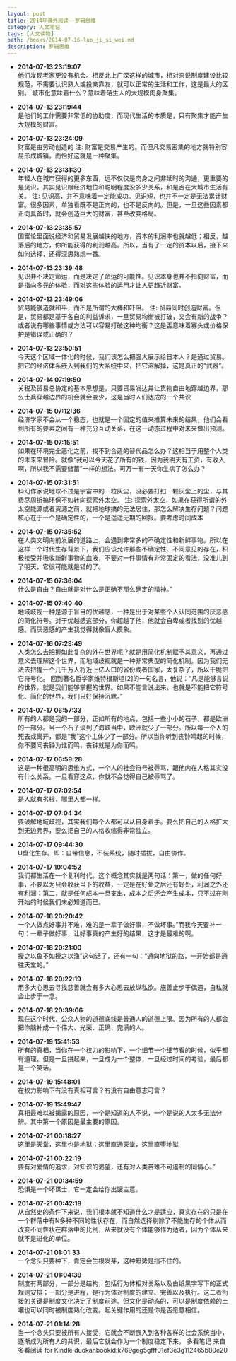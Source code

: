 ```yaml
---
layout: post
title: 2014年课外阅读——罗辑思维
category: 人文笔记
tags: [人文读物]
path: /books/2014-07-16-luo_ji_si_wei.md
description: 罗辑思维
---
```


<!-- more -->
 
- **2014-07-13 23:19:07**  
他们发现老家更没有机会。相反北上广深这样的城市，相对来说制度建设比较规范，不需要认识熟人或投亲靠友，就可以正常的生活和工作，这是最大的区别。
城市化意味着什么？意味着陌生人的大规模肉身聚集。
 
- **2014-07-13 23:19:44**  
是他们的工作需要非常低的协助度，而现代生活的本质是，只有聚集才能产生大规模的财富。
 
- **2014-07-13 23:24:09**  
财富是由劳动创造的
注: 财富是交易产生的。而但凡交易密集的地方就特别容易形成城镇。而恰好这就是一种聚集。
 
- **2014-07-13 23:31:30**  
年轻人在城市获得的更多东西，远不仅仅是肉身之间非延时的沟通，更重要的是见识。其实见识跟经济地位和聪明程度没多少关系，和是否在大城市生活有关。
注: 见识高，并不意味着一定能成功。见识短，也并不一定是无法累计财富。很多因素，单独看既不是正向的，也不是反向的。但是，一旦这些因素都正向具备时，就会创造巨大的财富，甚至改变格局。
 
- **2014-07-13 23:35:57**  
国富论里面说经济和贸易发展越快的地方，资本的利润率也就越低；相反，越落后的地方，你所能获得的利润越高。所以，当有了一定的资本以后，接下来如何选择，还得深思熟虑一番。
 
- **2014-07-13 23:39:48**  
见识并不决定命运，而是决定了命运的可能性。见识本身也并不指向财富，而是指向多元的体验，而对这些体验的运用才让人更趋近财富。
 
- **2014-07-13 23:49:06**  
贸易能够造就和平，而不是所谓的大棒和吓阻。
注: 贸易同时创造财富。但是，贸易都是基于各自的利益诉求，一旦贸易均衡被打破，又会有新的战争？或者说有哪些事情或方法可以容易打破这种均衡？这是否意味着寡头或价格保护是错误或正确的？
 
- **2014-07-13 23:50:51**  
今天这个区域一体化的时候，我们该怎么把强大展示给日本人？是通过贸易。把它的经济体系嵌入到我们的大系统中来，把它溶解掉，这是真正的“武器”。
 
- **2014-07-14 07:19:50**  
关税及贸易总协定的基本思想是，只要贸易发达并让货物自由地穿越边界，那么士兵穿越边界的机会就会变少，这是当时人们达成的一个共识
 
- **2014-07-15 07:12:36**  
经济学家不会从一个稳态，也就是一个固定的值来推算未来的结果，他们会看到所有的要素之间有一种充分互动关系，在这一动态过程中对未来做出预测。
 
- **2014-07-15 07:15:51**  
如果在环境完全恶化之前，找不到合适的替代品怎么办？这相当于用整个人类的未来来冒险。就像“我可以今天花了所有的钱，因为我明天有工资，有收入啊，所以我不需要储蓄”一样的想法。可万一有一天你生病了怎么办？
 
- **2014-07-15 07:31:51**  
科幻作家说地球不过是宇宙中的一粒灰尘，没必要打扫一颗灰尘上的尘，与其费尽周折搞环保不如转向探索外太空。
注: 探索外太空，如果在获得所谓的外太空能源或者资源之前，就把地球搞的无法居住，那怎么解决生存问题？问题核心在于一个是确定性的，一个是遥遥无期的回报。要考虑时间成本
 
- **2014-07-15 07:35:52**  
在人类文明向前发展的道路上，会遇到非常多的不确定性和新鲜事物。所以在这样一个时代生存背景下，我们应该允许那些不确定性、不同意见的存在，积极接受并吸收新鲜事物的血液，不要对一件事情有非常固定的看法，没准儿到了明天，它很可能就是错的了。
 
- **2014-07-15 07:36:04**  
什么是自由？自由就是对什么是正确不那么确定的精神。”
 
- **2014-07-15 07:40:40**  
地域歧视一种是源于盲目的优越感，一种是出于对某些个人认同范围的厌恶感的简化符号。对于优越感这部分，你超越了他，他就会自卑或者找别的优越感。而厌恶感的产生我觉得就像盲人摸象。
 
- **2014-07-16 07:29:49**  
人类怎么去把握如此复杂的外在世界呢？就是用简化机制赋予其意义，再通过意义去理解这个世界，而地域歧视就是一种非常典型的简化机制。因为我们无法去把握一个几千万人将近上亿人口的省份或者国家，太复杂了，所以干脆把它符号化。
回到著名哲学家维特根斯坦[2]的一句名言，他说：“凡是能够言说的世界，就是我们能够掌握的世界。如果不能言说出来，也就是不能把它符号化、简化的世界，我们只好保持沉默。”
 
- **2014-07-17 06:57:33**  
所有的人都是我的一部分，正如所有的地点，包括一些小小的石子，都是欧洲的一部分。当一个石子滚到了海峡当中，欧洲就少了一部分。所以每一个人的死去或离开，都是“我”这个主体少了一部分。所以当你听到丧钟鸣起的时候，你不要问丧钟为谁而鸣，丧钟就是为你而鸣。
 
- **2014-07-17 06:59:28**  
这是一种很高明的思维方式，一个人的社会符号被辱骂，跟他内在人格其实没有什么关系。一旦看穿这点，你就不会觉得自己被辱骂了。
 
- **2014-07-17 07:02:54**  
是人就有劣根，哪里人都一样。
 
- **2014-07-17 07:04:34**  
要破解地域歧视，其实我们每个人都可以从自身着手。要么把自己的人格扩大到无边弗界，要么把自己的人格收缩得非常独立。
 
- **2014-07-17 09:44:30**  
U盘化生存。即：自带信息，不装系统，随时插拔，自由协作。
 
- **2014-07-17 10:04:52**  
我们都生活在一个复利时代。这个概念其实就是两句话：第一，做的任何好事，不要以为只会收获当下的收益，一定是在好处之后还有好处，利润之外还有利润；第二，就是任何成本一旦支出，成本之后还会产生成本，只不过在刚开始的时候我们未必知道而已。
 
- **2014-07-18 20:20:42**  
一个人做点好事并不难，难的是一辈子做好事，不做坏事。”而我今天要补一句：一辈子做好事，让好事真的产生好的结果，这才是最难的啊。
 
- **2014-07-18 20:21:00**  
授之以鱼不如授之以渔”这句话了，还有一句：“通向地狱的路，一开始都是通往天堂的。”
 
- **2014-07-18 20:22:19**  
用多大心思去寻找慈善就会有多大心思去放纵私欲。施善止步于偶遇，自私就会止步于一念。
 
- **2014-07-18 20:39:06**  
现在这个时代，公众人物的道德底线是普通人的道德上限。因为所有的人都会把你脑补成一个伟大、光荣、正确、完满的人。
 
- **2014-07-19 15:41:53**  
所有的真相，当你在一个权力的影响下，一个细节一个细节看的时候，似乎都有道理。但是一旦拼起来，一旦成为一个整体，一旦经过时间的考验，最后都是一个笑话。
 
- **2014-07-19 15:48:01**  
在权力影响下有没有真相可言？有没有自由意志可言？
 
- **2014-07-19 15:49:47**  
真相最难以被揭露的原因，一个是知道的人不说，一个是说的人太多无法分辨。其中第一个原因是最主要的原因。
 
- **2014-07-21 00:18:27**  
这里是天堂，这里也是地狱；这里直通天堂，这里直堕地狱
 
- **2014-07-21 00:22:19**  
要有对爱情的追求，对知识的渴望，还有对人类苦难不可遏制的同情心。”
 
- **2014-07-21 00:34:59**  
恐惧是一个坏谋士，它一定会给你出馊主意。
 
- **2014-07-21 00:42:19**  
从自然史的条件下来说，我们根本就不知道什么才是适应，真实存在的只是在一个群落中有N多种不同的性状存在，而自然选择剔除了不能生存的个体从而改变不同性状在群落中的比例，从来就没有个体能够作为适者，因为个体从来就不是进化的单位。
 
- **2014-07-21 01:01:33**  
一个念头只要种下，肯定会生根发芽，这种趋势是挡不住的。
 
- **2014-07-21 01:04:39**  
制度有两部分，一部分是结构，包括行为体相对关系以及白纸黑字写下的正式规则安排；一部分是进程，是行为体对制度的建立、完善以及执行。这二者衔接的关键是制度文化决定了制度前途。但文化是动态的，可以是制度依赖的土壤也可以同时被制度熟化改变。起关键作用的还是你是否愿意相信。
 
- **2014-07-21 01:14:28**  
当一个念头只要被所有人接受，它就会不断嵌入到各种各样的社会系统当中，逐渐成为所有人的共识，最后它就会作为一个制度稳定下来。
多看笔记 来自多看阅读 for Kindle
duokanbookid:k769geg5gfff01ef3e3g112465b80e20
